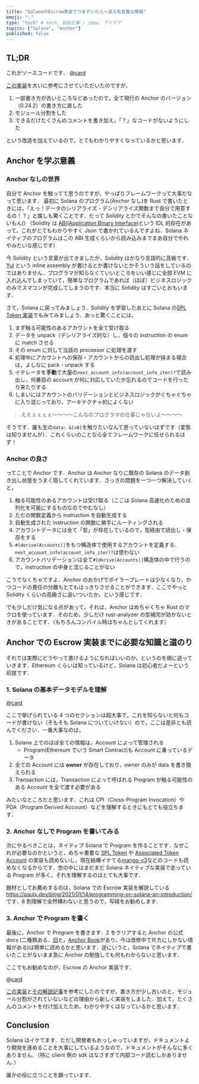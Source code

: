 ```yaml
---
title: "SolanaのEscrow実装でつまずいた人へ送る有意義な情報"
emoji: "✨"
type: "tech" # tech: 技術記事 / idea: アイデア
topics: ["Solana", "Anchor"]
published: false
---
```


## TL;DR

これがソースコードです．
@[card](https://github.com/Damin3927/escrow-anchor)

[この実装](https://hackmd.io/@ironaddicteddog/anchor_example_escrow)を大いに参考にさせていただいたのですが，

1. 一部書き方が古いところなどあったので，全て現行の Anchor のバージョン（0.24.2）の書き方に直した
1. モジュール分割をした
1. できるだけたくさんのコメントを書き加え，「？」なコードがないようにした

という改造を加えているので，とてもわかりやすくなっているかと思います．

## Anchor を学ぶ意義

### Anchor なしの世界

自分で Anchor を触ってて思うのですが，やっぱりフレームワークって大事だなって思います．
最初に Solana のプログラム(Anchor なし)を Rust で書いたときには，「えっ！データのシリアライズ・デシリアライズ関数まで自分で用意するの！？」と誰しも驚くことです．だって Solidity とかでそんなの書いたことないもん()
（Solidity は [ABI(Application Binary Interface)](https://ethereum.org/en/developers/docs/smart-contracts/compiling/#web-applications)という IDL 的存在があって，これがとてもわかりやすく Json で書かれているんですよね．Solana ネイティブのプログラムはこの ABI 生成くらいから読み込みまでまあ自分でやれやみたいな感じです）

今 Solidity という言葉が出てきましたが，Solidity はかなり言語的に高級です．[Yul](https://solidity-jp.readthedocs.io/ja/latest/yul.html) という inline assembly が書けるとか書けないとかそういう話をしているのではありません．プログラマが知らなくていいところをいい感じに全部 EVM に入れ込んでしまっていて，簡単なプログラムであれば（ほぼ）ビジネスロジックのみでスマコンが完成してしまうのです．本当に Solidity はすごいとおもいます．

さて，Solana に戻ってみましょう．Solidity を学習したあとに Solana の[SPL Token 実装](https://github.com/solana-labs/solana-program-library/blob/9e029349fca867dc5a23fa8e571ce95da44976b5/token/program-2022/src/processor.rs#L1115)でもみてみましょう．あっと驚くことには，

1. まず触る可能性のあるアカウントを全て受け取る
1. データを unpack（デシリアライズ的な）し，個々の instruction の enum に match させる
1. その enum に対して当該の processor に処理を渡す
1. 処理中にアカウントへの保存・アカウントからの読出し処理が挟まる場合は，よしなに pack・unpack する
1. イテレータを**手動**で大量の`next_account_info(account_info_iter)?`で読み出し，何番目の account が何に対応していたか忘れるのでコードを行ったり来たりする
1. しまいにはアカウントのバリデーションとビジネスロジックがぐちゃぐちゃに入り混じっており，アーキテクチャ的によくない

> ええぇぇぇぇ〜〜〜〜こんなのプログラマの仕事じゃないよ〜〜〜〜

そうです．誰も生の`data: &[u8]`を触りたいなんて思っていないはずです（変態は知りませんが）．これくらいのことなら全てフレームワークに任せられるはず！

### Anchor の良さ

ってことで Anchor です．Anchor は Anchor なりに既存の Solana のデータ剥き出し状態をうまく隠してくれています．さっきの問題を一つ一つ解決していくと，

1. 触る可能性のあるアカウントは受け取る（ここは Solana 高速化のための並列化を可能にするものなのでやむなし）
1. ただの関数定義から instruction を自動生成する
1. 自動生成された instruction の関数に勝手にルーティングされる
1. アカウントデータには全て「型」が存在しているので，型経由で読出し・保存をする
1. `#[derive(Accounts)]`をもつ構造体で使用するアカウントを定義する．`next_account_info(account_info_iter)?`は使わない
1. アカウントバリデーションは全て`#[derive(Accounts)]`構造体の中で行うので，instruction の中身と混じることがない

こうでなくちゃですよ．Anchor のおかげでボイラープレートは少なくなり，かつコードの責任の分離もとてもはっきりさせることができます．ここでやっと Solidity くらいの高級さに追いついたか，という感じです．

でも少しだけ気になる点があって，それは，Anchor はめちゃくちゃ Rust のマクロを使っています．そのため，少しだけ rust-analyzer の型補完が効かないときがあることです．（もちろんコンパイル時はちゃんとしてくれます）

## Anchor での Escrow 実装までに必要な知識と道のり

それでは実際にどうやって書けるようになればいいのか，というのを順に追っていきます．Ethereum くらいは知っているけど，Solana は初心者だよーという前提です．

### 1. Solana の基本データモデルを理解

@[card](https://docs.solana.com/developing/programming-model/overview)

ここで挙げられている 4 つのセクションは超大事で，これを知らないと何もコードが書けない（そもそも Solana についていけない）ので，ここは是非とも読んでください．一番大事なのは，

1. Solana 上でのほぼ全ての情報は，Account によって管理される
   - Program(Ethereum でいう Smart Contract)も Account に乗っているデータ
1. 全ての Account には **owner** が存在しており，owner のみが data を書き換えられる
1. Transaction には，Transaction によって呼ばれる Program が触る可能性のある Account を全て渡す必要がある

みたいなところだと思います．これは CPI（Cross-Program Invocation）や PDA（Program Derived Account）などを理解するときにもとても役立ちます．

### 2. Anchor なしで Program を書いてみる

次にやるべきことは，ネイティブ Solana で Program を作ることです．なぜこれが必要なのかというと，めちゃ重要な [SPL Token](https://github.com/solana-labs/solana-program-library/tree/master/token/program-2022) や [Associated Token Account](https://github.com/solana-labs/solana-program-library/tree/master/associated-token-account/program) の実装も読めないし，現在結構イケてる[mango-v3](https://github.com/blockworks-foundation/mango-v3)などのコードも読めなくなるからです．世の中にはまだまだ Solana ネイティブな実装で走っている Program が多く，それを理解するのはとても大事です．

題材としてお薦めするのは，Solana での Escrow 実装を解説している<https://paulx.dev/blog/2021/01/14/programming-on-solana-an-introduction/> です．8 割理解で全然構わないと思うので，写経をお勧めします．

### 3. Anchor で Program を書く

最後に，Anchor で Program を書きます．2 をクリアすると Anchor の公式 docs (二種類ある．[旧](https://project-serum.github.io/anchor/)と，[Anchor Book](https://book.anchor-lang.com/)があり，今は改修中で片方にしかない情報がある)は簡単に読めるかと思います．逆にいうと，Solana でネイティブで書いたことがないまま急に Anchor の勉強しても何もわからないと思います．

ここでもお勧めなのが，Escrow の Anchor 実装です．

@[card](https://github.com/Damin3927/escrow-anchor)

[この実装](https://github.com/ironaddicteddog/anchor-escrow)と[その解説記事](https://hackmd.io/@ironaddicteddog/anchor_example_escrow)を参考にしたのですが，書き方が少し古いのと，モジュール分割がされていないなどの理由から新しく実装をしました．加えて，たくさんのコメントを付け加えたため，わかりやすくはなっているかと思います．

## Conclusion

Solana はイケてます．ただし開発者もおっしゃっていますが，ドキュメントより開発を進めることを大事にしているようなので，ドキュメントがそんなに多くありません．（特に client 側の sdk はなさすぎて内部コード読むしかありません．）

誰かの役に立つことを願っています．
